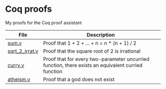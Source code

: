 # Coq proofs

My proofs for the Coq proof assistant

| File                             | Description                                                                                        |
|----------------------------------|----------------------------------------------------------------------------------------------------|
| [sum.v](sum.v)                   | Proof that 1 + 2 + ... + n = n * (n + 1) / 2                                                       |
| [sqrt_2_irrat.v](sqrt_2_irrat.v) | Proof that the square root of 2 is irrational                                                      |
| [curry.v](curry.v)               | Proof that for every two-parameter uncurried function, there exists an equivalent curried function |
| [atheism.v](atheism.v)           | Proof that a god does not exist                                                                    |
